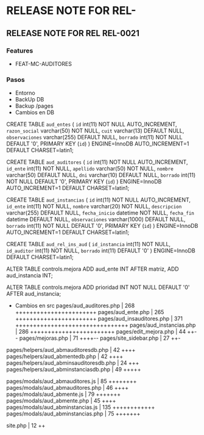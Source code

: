 # RELEASE NOTE FOR REL-

## RELEASE NOTE FOR REL REL-0021

### Features

- FEAT-MC-AUDITORES


### Pasos

- Entorno
- BackUp DB
- Backup /pages
- Cambios en DB

CREATE TABLE `aud_entes` (
  `id` int(11) NOT NULL AUTO_INCREMENT,
  `razon_social` varchar(50) NOT NULL,
  `cuit` varchar(13) DEFAULT NULL,
  `observaciones` varchar(255) DEFAULT NULL,
  `borrado` int(11) NOT NULL DEFAULT '0',
  PRIMARY KEY (`id`)
) ENGINE=InnoDB AUTO_INCREMENT=1 DEFAULT CHARSET=latin1;

CREATE TABLE `aud_auditores` (
  `id` int(11) NOT NULL AUTO_INCREMENT,
  `id_ente` int(11) NOT NULL,
  `apellido` varchar(50) NOT NULL,
  `nombre` varchar(50) DEFAULT NULL,
  `dni` varchar(10) DEFAULT NULL,
  `borrado` int(11) NOT NULL DEFAULT '0',
  PRIMARY KEY (`id`)
) ENGINE=InnoDB AUTO_INCREMENT=1 DEFAULT CHARSET=latin1;

CREATE TABLE `aud_instancias` (
  `id` int(11) NOT NULL AUTO_INCREMENT,
  `id_ente` int(11) NOT NULL,
  `nombre` varchar(20) NOT NULL,
  `descripcion` varchar(255) DEFAULT NULL,
  `fecha_inicio` datetime NOT NULL,
  `fecha_fin` datetime DEFAULT NULL,
  `observaciones` varchar(1000) DEFAULT NULL,
  `borrado` int(11) NOT NULL DEFAULT '0',
  PRIMARY KEY (`id`)
) ENGINE=InnoDB AUTO_INCREMENT=1 DEFAULT CHARSET=latin1;

CREATE TABLE `aud_rel_ins_aud` (
  `id_instancia` int(11) NOT NULL,
  `id_auditor` int(11) NOT NULL,
  `borrado` int(11) DEFAULT '0'
) ENGINE=InnoDB DEFAULT CHARSET=latin1;

ALTER TABLE controls.mejora
    ADD aud_ente INT AFTER matriz,
    ADD aud_instancia INT;

ALTER TABLE controls.mejora
    ADD prioridad INT NOT NULL DEFAULT '0' AFTER aud_instancia;

- Cambios en src
 pages/aud_auditores.php                 | 268 +++++++++++++++++++++++
 pages/aud_ente.php                      | 265 +++++++++++++++++++++++
 pages/aud_insauditores.php              | 371 ++++++++++++++++++++++++++++++++
 pages/aud_instancias.php                | 286 ++++++++++++++++++++++++
 pages/edit_mejora.php                   |  44 ++--
 pages/mejoras.php                       |  71 ++++--
 pages/site_sidebar.php                  |  27 ++-

 pages/helpers/aud_abmauditoresdb.php    |  42 ++++
 pages/helpers/aud_abmentedb.php         |  42 ++++
 pages/helpers/aud_abminsauditoresdb.php |  24 +++
 pages/helpers/aud_abminstanciasdb.php   |  49 +++++
 
 pages/modals/aud_abmauditores.js        |  85 ++++++++
 pages/modals/aud_abmauditores.php       |  46 ++++
 pages/modals/aud_abmente.js             |  79 +++++++
 pages/modals/aud_abmente.php            |  45 ++++
 pages/modals/aud_abminstancias.js       | 135 ++++++++++++
 pages/modals/aud_abminstancias.php      |  75 +++++++
 
 site.php                                |  12 ++
